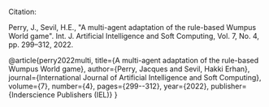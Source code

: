 Citation:

Perry, J., Sevil, H.E., "A multi-agent adaptation of the rule-based Wumpus World game". Int. J. Artificial Intelligence and Soft Computing, Vol. 7, No. 4, pp. 299–312, 2022.

@article{perry2022multi,
  title={A multi-agent adaptation of the rule-based Wumpus World game},
  author={Perry, Jacques and Sevil, Hakki Erhan},
  journal={International Journal of Artificial Intelligence and Soft Computing},
  volume={7},
  number={4},
  pages={299--312},
  year={2022},
  publisher={Inderscience Publishers (IEL)}
}
